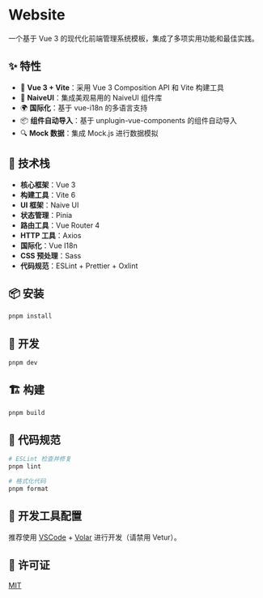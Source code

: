 # Website

一个基于 Vue 3 的现代化前端管理系统模板，集成了多项实用功能和最佳实践。

## ✨ 特性

- 🎯 **Vue 3 + Vite**：采用 Vue 3 Composition API 和 Vite 构建工具
- 🎨 **NaiveUI**：集成美观易用的 NaiveUI 组件库
- 🌍 **国际化**：基于 vue-i18n 的多语言支持 <!-- - 🎭 **主题配置**：灵活的主题配置功能 -->
- 📦 **组件自动导入**：基于 unplugin-vue-components 的组件自动导入
      <!-- - 📱 **响应式设计**：适配不同尺寸屏幕 -->
      <!-- - 🔐 **权限管理**：完善的权限控制系统 -->
- 🔍 **Mock 数据**：集成 Mock.js 进行数据模拟
      <!-- - 🧪 **测试工具**：集成 Vitest 单元测试和 Playwright E2E 测试 -->

## 🚀 技术栈

- **核心框架**：Vue 3
- **构建工具**：Vite 6
- **UI 框架**：Naive UI
- **状态管理**：Pinia
- **路由工具**：Vue Router 4
- **HTTP 工具**：Axios
- **国际化**：Vue I18n
- **CSS 预处理**：Sass
- **代码规范**：ESLint + Prettier + Oxlint
      <!-- - **单元测试**：Vitest -->
      <!-- - **E2E测试**：Playwright -->

## 📦 安装

```bash
pnpm install
```

## 🔧 开发

```bash
pnpm dev
```

## 🏗️ 构建

```bash
pnpm build
```

<!-- ## 🧪 测试

### 单元测试

```bash
pnpm test:unit
```

### E2E 测试

```bash
# 首次运行需要安装浏览器
npx playwright install

# 运行所有测试
pnpm test:e2e

# 仅在 Chromium 中运行测试
pnpm test:e2e --project=chromium

# 运行指定测试文件
pnpm test:e2e tests/example.spec.ts

# 调试模式运行测试
pnpm test:e2e --debug
``` -->

## 📝 代码规范

```bash
# ESLint 检查并修复
pnpm lint

# 格式化代码
pnpm format
```

## 🔧 开发工具配置

推荐使用 [VSCode](https://code.visualstudio.com/) +
[Volar](https://marketplace.visualstudio.com/items?itemName=Vue.volar) 进行开发（请禁用 Vetur）。

## 📄 许可证

[MIT](LICENSE)
